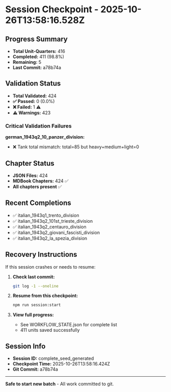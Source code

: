 # Session Checkpoint - 2025-10-26T13:58:16.528Z

## Progress Summary

- **Total Unit-Quarters:** 416
- **Completed:** 411 (98.8%)
- **Remaining:** 5
- **Last Commit:** a78b74a

## Validation Status

- **Total Validated:** 424
- **✅ Passed:** 0 (0.0%)
- **❌ Failed:** 1 ⚠️
- **⚠️ Warnings:** 423

### Critical Validation Failures

**german_1943q2_10_panzer_division:**
  - ❌ Tank total mismatch: total=85 but heavy+medium+light=0

## Chapter Status

- **JSON Files:** 424
- **MDBook Chapters:** 424 ✅
- **All chapters present** ✅

## Recent Completions

- ✅ italian_1943q1_trento_division
- ✅ italian_1943q2_101st_trieste_division
- ✅ italian_1943q2_centauro_division
- ✅ italian_1943q2_giovani_fascisti_division
- ✅ italian_1943q2_la_spezia_division

## Recovery Instructions

If this session crashes or needs to resume:

1. **Check last commit:**
   ```bash
   git log -1 --oneline
   ```

2. **Resume from this checkpoint:**
   ```bash
   npm run session:start
   ```

3. **View full progress:**
   - See WORKFLOW_STATE.json for complete list
   - 411 units saved successfully

## Session Info

- **Session ID:** complete_seed_generated
- **Checkpoint Time:** 2025-10-26T13:58:16.424Z
- **Git Commit:** a78b74a

---

**Safe to start new batch** - All work committed to git.
